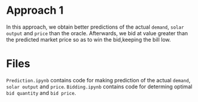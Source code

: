 # Approach 1

In this approach, we obtain better predictions of the actual `demand`, `solar output` and `price` than the oracle. Afterwards, we bid at value greater than the predicted market price so as to win the bid,keeping the bill low.

# Files

`Prediction.ipynb` contains code for making prediction of the actual `demand`, `solar output` and `price`.
`Bidding.ipynb` contains code for determing optimal `bid quantity` and `bid price`.